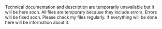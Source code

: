 Technical documentation and description are temporarily unavailable but It will be here soon.
 All files are temporary because they include errors, Errors will be fixed soon.
 Please check my files regularly. If everything will be done here will be information about it.
